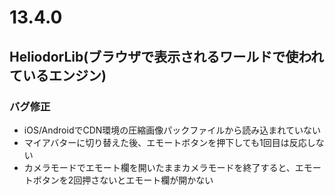 # 13.4.0

## HeliodorLib(ブラウザで表示されるワールドで使われているエンジン)

### バグ修正
- iOS/AndroidでCDN環境の圧縮画像パックファイルから読み込まれていない
- マイアバターに切り替えた後、エモートボタンを押下しても1回目は反応しない
- カメラモードでエモート欄を開いたままカメラモードを終了すると、エモートボタンを2回押さないとエモート欄が開かない
